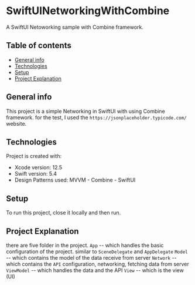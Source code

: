 # SwiftUINetworkingWithCombine
A SwiftUI Netoworking sample with Combine framework.

## Table of contents
* [General info](#general-info)
* [Technologies](#technologies)
* [Setup](#setup)
* [Project Explanation](#project-explanation)


## General info
This project is a simple Networking in SwiftUI with using Combine framework.
for the test, I used the `https://jsonplaceholder.typicode.com/` website.
	
## Technologies
Project is created with:
* Xcode version: 12.5
* Swift version: 5.4
* Design Patterns used: MVVM - Combine - SwiftUI

## Setup
To run this project, close it locally and then run.

## Project Explanation
there are five folder in the project.
`App` -- which handles the basic configuration of the project. similar to `SceneDelegate` and `AppDelegate`
`Model` --  which contains the model of the data receive from server
`Network` --  which contains the `API` configuration, networking, fetching data from server
`ViewModel` -- which handles the data and the API
`View` -- which is the view (UI)
